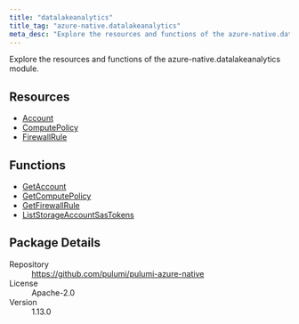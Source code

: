 ```yaml
---
title: "datalakeanalytics"
title_tag: "azure-native.datalakeanalytics"
meta_desc: "Explore the resources and functions of the azure-native.datalakeanalytics module."
---
```


<!-- WARNING: this file was generated by Pulumi Docs Generator. -->
<!-- Do not edit by hand unless you're certain you know what you are doing! -->

Explore the resources and functions of the azure-native.datalakeanalytics module.

<h2 id="resources">Resources</h2>
<ul class="api">
    <li><a href="account" title="Account"><span class="symbol resource"></span>Account</a></li>
    <li><a href="computepolicy" title="ComputePolicy"><span class="symbol resource"></span>ComputePolicy</a></li>
    <li><a href="firewallrule" title="FirewallRule"><span class="symbol resource"></span>FirewallRule</a></li>
</ul>

<h2 id="functions">Functions</h2>
<ul class="api">
    <li><a href="getaccount" title="GetAccount"><span class="symbol function"></span>GetAccount</a></li>
    <li><a href="getcomputepolicy" title="GetComputePolicy"><span class="symbol function"></span>GetComputePolicy</a></li>
    <li><a href="getfirewallrule" title="GetFirewallRule"><span class="symbol function"></span>GetFirewallRule</a></li>
    <li><a href="liststorageaccountsastokens" title="ListStorageAccountSasTokens"><span class="symbol function"></span>ListStorageAccountSasTokens</a></li>
</ul>

<h2 id="package-details">Package Details</h2>
<dl class="package-details">
	<dt>Repository</dt>
	<dd><a href="https://github.com/pulumi/pulumi-azure-native">https://github.com/pulumi/pulumi-azure-native</a></dd>
	<dt>License</dt>
	<dd>Apache-2.0</dd>
	<dt>Version</dt>
	<dd>1.13.0</dd>
</dl>

